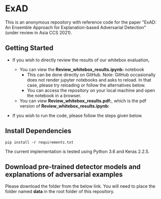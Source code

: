 # ExAD
This is an anonymous repository with reference code for the paper "ExAD: An Ensemble Approach for Explanation-based Adversarial Detection" (under review in Asia CCS 2021).

## Getting Started
- If you wish to directly review the results of our whitebox evaluation,
  - You can view the **Review_whitebox_results.ipynb:** notebook
    - This can be done directly on GitHub. Note: GitHub occasionally does not render jupyter notebooks and asks to reload. In that case, please try reloading or follow the alternatives below.
    - You can access the repository on your local machine and open the notebook in a browser.
  - You can view **Review_whitebox_results.pdf:**, which is the pdf version of **Review_whitebox_results.ipynb:**

- If you wish to run the code, please follow the steps given below.

## Install Dependencies
```
pip install -r requirements.txt
```
The current implementation is tested using Python 3.6 and Keras 2.2.5.

## Download pre-trained detector models and explanations of adversarial examples
Please download the folder from the below link. You will need to place the folder named **data** in the root folder of this repository.
